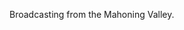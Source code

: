 Broadcasting from the Mahoning Valley.

<!---
callahn/callahn is a ✨ special ✨ repository because its `README.md` (this file) appears on your GitHub profile.
You can click the Preview link to take a look at your changes.
--->
